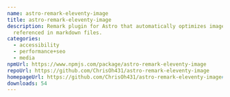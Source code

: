 ```yaml
---
name: astro-remark-eleventy-image
title: astro-remark-eleventy-image
description: Remark plugin for Astro that automatically optimizes images
  referenced in markdown files.
categories:
  - accessibility
  - performance+seo
  - media
npmUrl: https://www.npmjs.com/package/astro-remark-eleventy-image
repoUrl: https://github.com/ChrisOh431/astro-remark-eleventy-image
homepageUrl: https://github.com/ChrisOh431/astro-remark-eleventy-image#readme
downloads: 54
---
```

